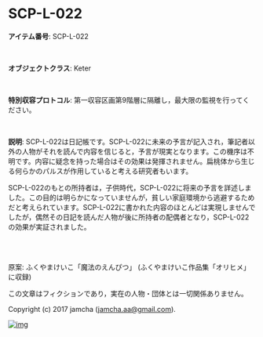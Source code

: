 # SCP-L-022

**アイテム番号**: SCP-L-022  

<br>  

**オブジェクトクラス**: Keter  

<br>  

**特別収容プロトコル**: 第一収容区画第9階層に隔離し，最大限の監視を行ってください。  

<br>  

**説明**: SCP-L-022は日記帳です。SCP-L-022に未来の予言が記入され，筆記者以外の人物がそれを読んで内容を信じると，予言が現実となります。この機序は不明です。内容に疑念を持った場合はその効果は発揮されません。扁桃体から生じる何らかのパルスが作用していると考える研究者もいます。  

SCP-L-022のもとの所持者は，子供時代，SCP-L-022に将来の予言を詳述しました。この目的は明らかになっていませんが，貧しい家庭環境から逃避するためだと考えられています。SCP-L-022に書かれた内容のほとんどは実現しませんでしたが，偶然その日記を読んだ人物が後に所持者の配偶者となり，SCP-L-022の効果が実証されました。  

<br>  
<br>  

原案: ふくやまけいこ「魔法のえんぴつ」 (ふくやまけいこ作品集「オリヒメ」に収録)  

この文章はフィクションであり，実在の人物・団体とは一切関係ありません。  

Copyright (c) 2017 jamcha (jamcha.aa@gmail.com).  

[![img](http://i.creativecommons.org/l/by-sa/4.0/88x31.png)](http://creativecommons.org/licenses/by-sa/4.0/deed)